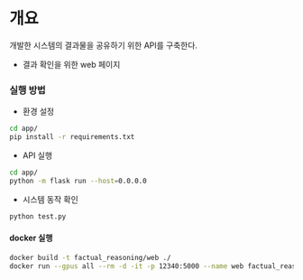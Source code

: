 # 개요

개발한 시스템의 결과물을 공유하기 위한 API를 구축한다.
* 결과 확인을 위한 web 페이지

### 실행 방법

* 환경 설정
```bash
cd app/
pip install -r requirements.txt 
```

* API 실행
```bash
cd app/
python -m flask run --host=0.0.0.0
```

* 시스템 동작 확인
```bash
python test.py
```

#### docker 실행

```bash
docker build -t factual_reasoning/web ./
docker run --gpus all --rm -d -it -p 12340:5000 --name web factual_reasoning/web
```

